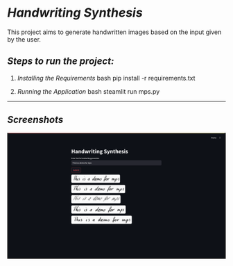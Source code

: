 # *Handwriting Synthesis* 
This project aims to generate handwritten images based on the input given by the user.
## *Steps to run the project:*
1. *Installing the Requirements*
bash
pip install -r requirements.txt

2. *Running the Application*
bash
steamlit run mps.py

---
## *Screenshots*
![Implementation](https://github.com/RahulSangubotla/MPS/blob/main/sample1.png?raw=true)
